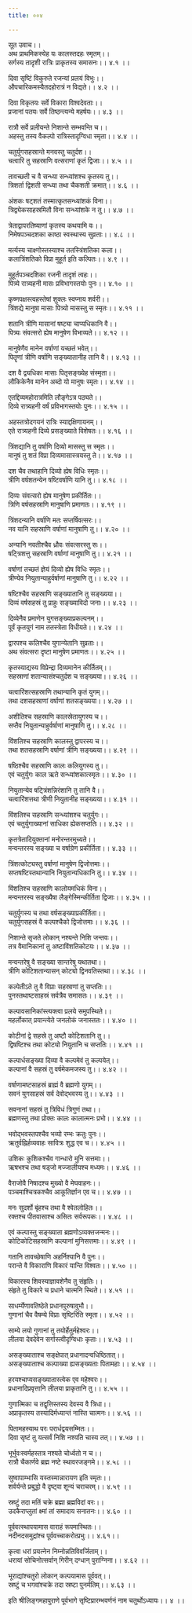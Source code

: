 ```yaml
---
title: ००४

---
```

सूत उवाच।।  
अथ प्राथमिकस्येह यः कालस्तदहः स्मृतम्।।  
सर्गस्य तादृशी रात्रिः प्राकृतस्य समासनः।। ४.१ ।।  
  
दिवा सृष्टिं विकुरुते रजन्यां प्रलयं विभुः।।  
औपचारिकमस्यैतदहोरात्रं न विद्यते।। ४.२ ।।  
  
दिवा विकृतयः सर्वे विकारा विश्वदेवताः।।  
प्रजानां पतयः सर्वे तिष्ठन्त्यन्ये महर्षयः।। ४.३ ।।  
  
रात्रौ सर्वे प्रलीयन्ते निशान्ते सम्भवन्ति च।।  
अहस्तु तस्य वैकल्पो रात्रिस्तादृग्विधा स्मृता।। ४.४ ।।  
  
चतुर्युगसहस्रान्ते मनवस्तु चतुर्दश।।  
चत्वारि तु सहस्राणि वत्सराणां कृतं द्विजाः।। ४.५ ।।  
  
तावच्छती च वै सन्ध्या सन्ध्यांशश्च कृतस्य तु।।  
त्रिशर्ता द्विशती सन्ध्या तथा चैकशती क्रमात्।। ४.६ ।।  
  
अंशकः षट्शतं तस्मात्कृतसन्ध्यांशकं विना।।  
त्रिद्व्येकसाहस्रमितौ विना सन्ध्यांशके न तु।। ४.७ ।।  
  
त्रेताद्वापरतिष्याणां कृतस्य कथयामि वः।।  
निमेषपञ्चदशका काष्ठा स्वस्थास्य सुव्रताः।। ४.८ ।।  
  
मर्त्यस्य चाक्ष्णोस्तस्याश्च ततस्त्रिंशतिका कला।।  
कलात्रिंशतिको विप्रा मुहूर्त इति कल्पितः।। ४.९ ।।  
  
मुहूर्तपञ्चदशिका रजनी तादृशं त्वहः।।  
पित्र्ये रात्र्यहनी मासः प्रविभागस्तयोः पुनः।। ४.१० ।।  
  
कृष्णपक्षस्त्वहस्तेषां शुक्लः स्वप्नाय शर्वरी।।  
त्रिंशद्ये मानुषा मासाः पित्र्यो मासस्तु स स्मृतः।। ४.११ ।।  
  
शतानि त्रीणि मासानां षष्ट्या चाप्यधिकानि वै।।  
पित्र्यः संवत्सरो ह्येष मानुषेण विभाव्यते।। ४.१२ ।।  
  
मानुषेणैव मानेन वर्षाणां यच्छतं भवेत्।।  
पितॄणां त्रीणि वर्षाणि सङ्ख्यातानीह तानि वै।। ४.१३ ।।  
  
दश वै द्व्यधिका मासाः पितृसङ्ख्येह संस्मृता।।  
लौकिकेनैव मानेन अब्दो यो मानुषः स्मृतः।। ४.१४ ।।  
  
एतद्दिव्यमहोरात्रमिति लौङ्गेऽत्र पठ्यते।।  
दिव्ये रात्र्यहनी वर्षं प्रविभागस्तयोः पुनः।। ४.१५ ।।  
  
अहस्तत्रोदगयनं रात्रिः स्याद्दक्षिणायनम्।।  
एते रात्र्यहनी दिव्ये प्रसङ्ख्याते विशेषतः।। ४.१६ ।।  
  
त्रिंशद्यानि तु वर्षाणि दिव्यो मासस्तु स स्मृतः।।  
मानुषं तु शतं विप्रा दिव्यमासास्त्रयस्तु ते।। ४.१७ ।।  
  
दश चैव तथाहानि दिव्यो ह्येष विधिः स्मृतः।।  
त्रीणि वर्षशतन्येन षष्टिवर्षाणि यानि तु।। ४.१८ ।।  
  
दिव्यः संवत्सरो ह्येष मानुषेण प्रकीर्तितः।।  
त्रिणि वर्षसहस्राणि मानुषाणि प्रमाणतः।। ४.१९ ।।  
  
त्रिंशदन्यानि वर्षाणि मतः सप्तर्षिवत्सरः।।  
नव यानि सहस्राणि वर्षाणां मानुषाणि तु।। ४.२० ।।  
  
अन्यानि नवतीश्चैव ध्रौवः संवत्सरस्तु सः।।  
षट्त्रिशत्तु सहस्राणि वर्षाणां मानुषाणि तु।। ४.२१ ।।  
  
वर्षाणां तच्छतं ज्ञेयं दिव्यो ह्येष विधिः स्मृतः।।  
त्रीण्येव नियुतान्याहुर्वर्षाणां मानुषाणि तु।। ४.२२ ।।  
  
षष्टिश्चैव सहस्राणि सङ्ख्यातानि तु सङ्ख्यया।।  
दिव्यं वर्षसहस्रं तु प्राहुः सङ्ख्याविदो जनाः।। ४.२३ ।।  
  
दिव्येनैव प्रमाणेन युगसङ्ख्याप्रकल्पनम्।।  
पूर्वं कृतयुगं नाम ततस्त्रेता विधीयते।। ४.२४ ।।  
  
द्वारपश्च कलिश्चैव युगान्येतानि सुव्रताः।।  
अथ संवत्सरा दृष्टा मानुषेण प्रमाणतः।। ४.२५ ।।  
  
कृतस्याद्यस्य विप्रेन्द्रा दिव्यमानेन कीर्तितम्।।  
सहस्राणां शतान्यासंश्चतुर्दश च सङ्ख्यया।। ४.२६ ।।  
  
चत्वारिंशत्सहस्राणि तथान्यानि कृतं युगम्।।  
तथा दशसहस्राणां वर्षाणां शतसङ्ख्यया।। ४.२७ ।।  
  
अशीतिश्च सहस्राणि कालस्रेतायुगस्य च।।  
सप्तैव नियुतान्याहुर्वर्षाणां मानुषाणि तु।। ४.२८ ।।  
  
विंशतिश्च सहस्राणि कालस्तु द्वापरस्य च।।  
तथा शतसहस्राणि वर्षाणां त्रीणि सङ्ख्यया।। ४.२९ ।।  
  
षष्ठिश्चैव सहस्राणि कालः कलियुगस्य तु।।  
एवं चतुर्युगः काल ऋते सन्ध्यांशकात्स्मृतः।। ४.३० ।।  
  
नियुतान्येव षट्त्रिंशन्निरंशानि तु तानि वै।।  
चत्वारिंशत्तथा त्रीणी नियुतानीह सङ्ख्यया।। ४.३१ ।।  
  
विंशतिश्च सहस्राणि सन्ध्यांशश्च चतुर्युगः।।  
एवं चतुर्युगाख्यानां साधिका ह्येकसप्ततिः।। ४.३२ ।।  
  
कृतत्रेतादियुक्तानां मनोरन्तरमुच्यते।।  
मन्वन्तरस्य सङ्ख्या च वर्षाग्रेण प्रकीर्तिता।। ४.३३ ।।  
  
त्रिंशत्कोट्यस्तु वर्षाणां मानुषेण द्विजोत्तमाः।।  
सप्तषष्टिस्तथान्यानि नियुतान्यधिकानि तु।। ४.३४ ।।  
  
विंशतिश्च सहस्राणि कालोयमधिकं विना।।  
मन्वन्तरस्य सङ्ख्यैषा लैङ्गेस्मिन्कीर्तिता द्विजाः।। ४.३५ ।।  
  
चतुर्युगस्य च तथा वर्षसङ्ख्याप्रकीर्तिता।।  
चतुर्युगसहस्रं वै कल्पश्चैको द्विजोत्तमाः।। ४.३६ ।।  
  
निशान्ते सृजते लोकान् नश्यन्ते निशि जन्तवः।।  
तत्र वैमानिकानां तु अष्टाविंशतिकोटयः।। ४.३७ ।।  
  
मन्वन्तरेषु वै सङ्ख्या सान्तरेषु यथातथा।।  
त्रीणि कोटिशतान्यासन् कोट्यो द्विनवतिस्तथा।। ४.३८ ।।  
  
कल्पेतीऽते तु वै विप्राः सहस्राणां तु सप्ततिः।।  
पुनस्तथाष्टसाहस्रं सर्वत्रैव समासतः।। ४.३९ ।।  
  
कल्पावसानिकांस्त्यक्त्वा प्रलये समुपस्थिते।।  
महर्लोकात् प्रयान्त्येते जनलोकं जनास्ततः।। ४.४० ।।  
  
कोटीनां द्वे सहस्रे तु अष्टौ कोटिशतानि तु।।  
द्विषष्टिश्च तथा कोट्यो नियुतानि च सप्ततिः।। ४.४१ ।।  
  
कल्पार्धसङ्ख्या दिव्या वै कल्पमेवं तु कल्पयेत्।।  
कल्पानां वै सहस्रं तु वर्षमेकमजस्य तु।। ४.४२ ।।  
  
वर्षाणामष्टसाहस्रं ब्राह्मं वै ब्रह्मणो युगम्।।  
सवनं युगसाहस्रं सर्व देवोद्भवस्य तु।। ४.४३ ।।  
  
सवनानां सहस्रं तु त्रिविधं त्रिगुणं तथा।।  
ब्रह्मणस्तु तथा प्रोक्तः कालः कालात्मनः प्रभो।। ४.४४ ।।  
  
भवोद्भवस्तपश्चैव भव्यो रम्भः क्रतुः पुनः।।  
ऋतुर्वह्निर्हव्यवाहः सावित्रः शुद्ध एव च।। ४.४५ ।।  
  
उशिकः कुशिकश्चैव गान्धारो मुनि सत्तमाः।।  
ऋषभश्च तथा षड्जो मज्जालीयश्च मध्यमः।। ४.४६ ।।  
  
वैराजोवै निषादश्च मुख्यो वै मेघवाहनः।।  
पञ्चमाश्चित्रकश्चैव आकूतिर्ज्ञान एव च।। ४.४७ ।।  
  
मनः सुदर्शो बृंहश्च तथा वै श्वेतलोहितः।।  
रक्तश्च पीतवासाश्च असितः सर्वरूपकः।। ४.४८ ।।  
  
एवं कल्पास्तु सङ्ख्याता ब्रह्मणोऽव्यक्तजन्मनः।।  
कोटिकोटिसहस्राणि कल्पानां मुनिसत्तमाः।। ४.४९ ।।  
  
गतानि तावच्छेषाणि अहर्निश्यानि वै पुनः।।  
परान्ते वै विकाराणि विकारं यान्ति विश्वतः।। ४.५० ।।  
  
विकारस्य शिवस्याज्ञावशेनैव तु संहृतिः।।  
संहृते तु विकारे च प्रधाने चात्मनि स्थिते।। ४.५१ ।।  
  
साधर्म्येणावतिष्ठेते प्रधानपुरुषावुभौ।।  
गुणानां चैव वैषम्ये विप्राः सृष्टिरिति स्मृता।। ४.५२ ।।  
  
साम्ये लयो गुणानां तु तयोर्हेतुर्महेश्वरः।।  
लीलया देवदेवेन सर्गास्त्वीदृग्विधाः कृताः।। ४.५३ ।।  
  
असङ्ख्याताश्च सङ्क्षेपात् प्रधानादन्वधिष्ठितात्।।  
असङ्ख्याताश्च कल्पाख्या ह्यसङ्ख्यताः पितामहाः।। ४.५४ ।।  
  
हरयश्चाप्यसङ्ख्यातास्त्वेक एव महेश्वरः।।  
प्रधानादिप्रवृत्तानि लीलया प्राकृतानि तु।। ४.५५ ।।  
  
गुणात्मिका च तद्वृत्तिस्तस्य देवस्य वै त्रिधा।।  
अप्राकृतस्य तस्यादिर्मध्यान्तं नास्ति चात्मनः।। ४.५६ ।।  
  
पितामहस्याथ परः परार्धद्वयसम्मितः।।  
दिवा सृष्टं तु यत्सर्वं निशि नश्यति चास्य तत्।। ४.५७ ।।  
  
भूर्भुवःस्वर्महस्तत्र नश्यते चोर्ध्वतो न च।।  
रात्रौ चैकार्णवे ब्रह्म नष्टे स्थावरजङ्गमे।। ४.५८ ।।  
  
सुष्वापाम्भासि यस्तस्मान्नारायण इति स्मृतः।।  
शर्वर्यन्ते प्रबुद्धो वै दृष्ट्वा शून्यं चराचरम्।। ४.५९ ।।  
  
स्रष्टुं तदा मतिं चक्रे ब्रह्मा ब्रह्मविदां वरः।।  
उदकैराप्लुतां क्ष्मां तां समादाय सनातनः।। ४.६० ।।  
  
पूर्ववत्स्थापयामास वाराहं रूपमास्थितः।।  
नदीनदसमुद्रांश्च पूर्ववच्चाकरोत्प्रभुः।। ४.६१।।  
  
कृत्वा धरां प्रयत्नेन निम्नोन्नतिविवर्जिताम्।।  
धरायां सोचिनोत्सर्वान् गिरीन् दग्धान् पुराग्निना।। ४.६२ ।।  
  
भूराद्यांश्चतुरो लोकान् कल्पयामास पूर्ववत्।।  
स्रष्टुं च भगवांश्चक्रे तदा स्रष्टा पुनर्मतिम्।। ४.६३ ।।  
  
इति श्रीलिङ्गमहापुराणे पूर्वभागे सृष्टिप्रारम्भवर्णनं नाम चतुर्थोऽध्यायः।। ४ ।।
